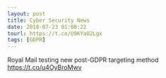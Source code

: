 ```yaml
---
layout: post
title: Cyber Security News
date: 2018-07-23 01:00:22
tourl: https://t.co/U9KYaU2Lgx
tags: [GDPR]
---
```

Royal Mail testing new post-GDPR targeting method https://t.co/u4OyBroMwv